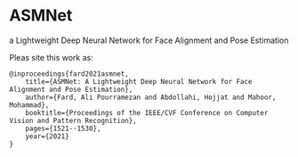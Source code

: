 # ASMNet
a Lightweight Deep Neural Network for Face Alignment and Pose Estimation



Pleas site this work as:

	@inproceedings{fard2021asmnet,
		title={ASMNet: A Lightweight Deep Neural Network for Face Alignment and Pose Estimation},
		author={Fard, Ali Pourramezan and Abdollahi, Hojjat and Mahoor, Mohammad},
		booktitle={Proceedings of the IEEE/CVF Conference on Computer Vision and Pattern Recognition},
		pages={1521--1530},
		year={2021}
	}
